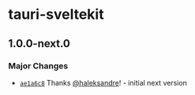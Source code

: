 # tauri-sveltekit

## 1.0.0-next.0

### Major Changes

- [`ae1a6c8`](https://github.com/haleksandre/tauri-sveltekit/commit/ae1a6c85338d867af46981c3c7c1d6d78310a069) Thanks [@haleksandre](https://github.com/haleksandre)! - initial next version
